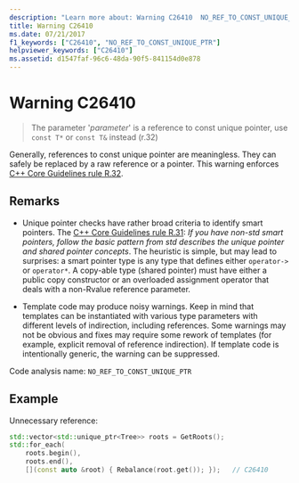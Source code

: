 ```yaml
---
description: "Learn more about: Warning C26410  NO_REF_TO_CONST_UNIQUE_PTR"
title: Warning C26410
ms.date: 07/21/2017
f1_keywords: ["C26410", "NO_REF_TO_CONST_UNIQUE_PTR"]
helpviewer_keywords: ["C26410"]
ms.assetid: d1547faf-96c6-48da-90f5-841154d0e878
---
```

# Warning C26410

> The parameter '*parameter*' is a reference to const unique pointer, use `const T*` or `const T&` instead (r.32)

Generally, references to const unique pointer are meaningless. They can safely be replaced by a raw reference or a pointer. This warning enforces [C++ Core Guidelines rule R.32](https://isocpp.github.io/CppCoreGuidelines/CppCoreGuidelines#Rr-uniqueptrparam).

## Remarks

- Unique pointer checks have rather broad criteria to identify smart pointers. The [C++ Core Guidelines rule R.31](https://isocpp.github.io/CppCoreGuidelines/CppCoreGuidelines#Rr-smart): *If you have non-std smart pointers, follow the basic pattern from std describes the unique pointer and shared pointer concepts*. The heuristic is simple, but may lead to surprises: a smart pointer type is any type that defines either `operator->` or `operator*`. A copy-able type (shared pointer) must have either a public copy constructor or an overloaded assignment operator that deals with a non-Rvalue reference parameter.

- Template code may produce noisy warnings. Keep in mind that templates can be instantiated with various type parameters with different levels of indirection, including references. Some warnings may not be obvious and fixes may require some rework of templates (for example, explicit removal of reference indirection). If template code is intentionally generic, the warning can be suppressed.

Code analysis name: `NO_REF_TO_CONST_UNIQUE_PTR`

## Example

Unnecessary reference:

```cpp
std::vector<std::unique_ptr<Tree>> roots = GetRoots();
std::for_each(
    roots.begin(),
    roots.end(),
    [](const auto &root) { Rebalance(root.get()); });   // C26410
```
